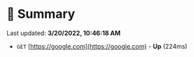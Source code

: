 # 📖 Summary
Last updated: **3/20/2022, 10:46:18 AM**

- `GET` [https://google.com](https://google.com) - **Up** (224ms)
